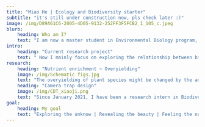 ```yaml
---
title: "Miao He | Ecology and Biodiversity starter"
subtitle: "it's still under construction now, pls check later :)"
image: /img/D89A61C6-2005-4D05-9132-252FF3F5FCB2_1_105_c.jpeg
blurb:
    heading: Who am I?
    text: "I am now a master student in Environmental Biology program, Utrecht University. Since September 2021, I have been a research intern in Ecology and Biodiversity Group under the supervise of Yann Hautier, Merel Soons and Katie Barry."
intro:
    heading: "Current research project"
    text: " Now I mainly focus on exploring the relationship between biodiversity and ecosystem functioning, including production, nutrient uptake, etc."
research:
    heading: "Nutrient enrichment ~ Overyielding"
    image: /img/Schematic figs.jpg
    text: "The overyielding of plant species might be changed by the addition of nutrient. I seperate two non-exclusive mechanisms of overyielding, complementarity effect and selection effect, and see how they respond to nutrient addition under different species richness and nutrient level."
    heading: "Camera trap design"
    image: /img/CDT_xiaoji.png
    text: "Since January 2021, I have been a research intern in Biodiversity and Biosafety Group, Institute of Botany, Chinese Academy of Science. My project here is about the survey efficiency of camera trap. I re-sampled from field camera trap data to explore the survey effort under different survey design, including number of cameras, starting date, duration, etc."
goal:
    heading: My goal
    text: "Exploring the unknow | Revealing the beauty | Feeling the nature"
---
```


